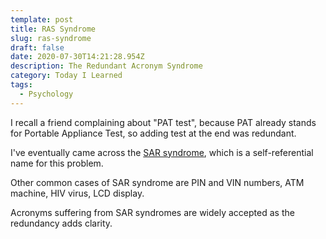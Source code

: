 ```yaml
---
template: post
title: RAS Syndrome
slug: ras-syndrome
draft: false
date: 2020-07-30T14:21:28.954Z
description: The Redundant Acronym Syndrome
category: Today I Learned
tags:
  - Psychology
---
```

I recall a friend complaining about "PAT test", because PAT already stands for Portable Appliance Test, so adding test at the end was redundant.

I've eventually came across the [SAR syndrome](https://en.wikipedia.org/wiki/RAS_syndrome), which is a self-referential name for this problem.

Other common cases of SAR syndrome are PIN and VIN numbers, ATM machine, HIV virus, LCD display.

Acronyms suffering from SAR syndromes are widely accepted as the redundancy adds clarity.